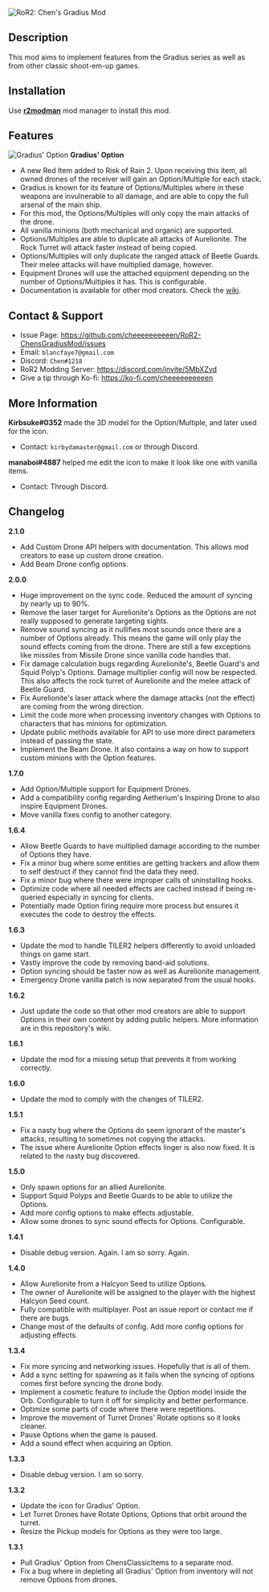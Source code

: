 ![RoR2: Chen's Gradius Mod](https://i.imgur.com/yIMFu24.png)

## Description

This mod aims to implement features from the Gradius series as well as from other classic shoot-em-up games.

## Installation

Use **[r2modman](https://thunderstore.io/package/ebkr/r2modman/)** mod manager to install this mod.

## Features

![Gradius' Option](https://puu.sh/GBI6M.png)
**Gradius' Option**
- A new Red Item added to Risk of Rain 2. Upon receiving this item, all owned drones of the receiver will gain an Option/Multiple for each stack.
- Gradius is known for its feature of Options/Multiples where in these weapons are invulnerable to all damage, and are able to copy the full arsenal of the main ship.
- For this mod, the Options/Multiples will only copy the main attacks of the drone.
- All vanilla minions (both mechanical and organic) are supported.
- Options/Multiples are able to duplicate all attacks of Aurelionite. The Rock Turret will attack faster instead of being copied.
- Options/Multiples will only duplicate the ranged attack of Beetle Guards. Their melee attacks will have multiplied damage, however.
- Equipment Drones will use the attached equipment depending on the number of Options/Multiples it has. This is configurable.
- Documentation is available for other mod creators. Check the [wiki](https://github.com/cheeeeeeeeeen/RoR2-ChensGradiusMod/wiki).

## Contact & Support

- Issue Page: https://github.com/cheeeeeeeeeen/RoR2-ChensGradiusMod/issues
- Email: `blancfaye7@gmail.com`
- Discord: `Chen#1218`
- RoR2 Modding Server: https://discord.com/invite/5MbXZvd
- Give a tip through Ko-fi: https://ko-fi.com/cheeeeeeeeeen

## More Information

**Kirbsuke#0352** made the 3D model for the Option/Multiple, and later used for the icon.
- Contact: `kirbydamaster@gmail.com` or through Discord.

**manaboi#4887** helped me edit the icon to make it look like one with vanilla items.
- Contact: Through Discord.

## Changelog

**2.1.0**
- Add Custom Drone API helpers with documentation. This allows mod creators to ease up custom drone creation.
- Add Beam Drone config options.

**2.0.0**
- Huge improvement on the sync code. Reduced the amount of syncing by nearly up to 90%.
- Remove the laser target for Aurelionite's Options as the Options are not really supposed to generate targeting sights.
- Remove sound syncing as it nullifies most sounds once there are a number of Options already. This means the game will only play the sound effects coming from the drone. There are still a few exceptions like missiles from Missile Drone since vanilla code handles that.
- Fix damage calculation bugs regarding Aurelionite's, Beetle Guard's and Squid Polyp's Options. Damage multiplier config will now be respected. This also affects the rock turret of Aurelionite and the melee attack of Beetle Guard.
- Fix Aurelionite's laser attack where the damage attacks (not the effect) are coming from the wrong direction.
- Limit the code more when processing inventory changes with Options to characters that has minions for optimization.
- Update public methods available for API to use more direct parameters instead of passing the state.
- Implement the Beam Drone. It also contains a way on how to support custom minions with the Option features.

**1.7.0**
- Add Option/Multiple support for Equipment Drones.
- Add a compatibility config regarding Aetherium's Inspiring Drone to also inspire Equipment Drones.
- Move vanilla fixes config to another category.

**1.6.4**
- Allow Beetle Guards to have multiplied damage according to the number of Options they have.
- Fix a minor bug where some entities are getting trackers and allow them to self destruct if they cannot find the data they need.
- Fix a minor bug where there were improper calls of uninstalling hooks.
- Optimize code where all needed effects are cached instead if being re-queried especially in syncing for clients.
- Potentially made Option firing require more process but ensures it executes the code to destroy the effects.

**1.6.3**
- Update the mod to handle TILER2 helpers differently to avoid unloaded things on game start.
- Vastly improve the code by removing band-aid solutions.
- Option syncing should be faster now as well as Aurelionite management.
- Emergency Drone vanilla patch is now separated from the usual hooks.

**1.6.2**
- Just update the code so that other mod creators are able to support Options in their own content by adding public helpers. More information are in this repository's wiki.

**1.6.1**
- Update the mod for a missing setup that prevents it from working correctly.

**1.6.0**
- Update the mod to comply with the changes of TILER2.

**1.5.1**
- Fix a nasty bug where the Options do seem ignorant of the master's attacks, resulting to sometimes not copying the attacks.
- The issue where Aurelionite Option effects linger is also now fixed. It is related to the nasty bug discovered.

**1.5.0**
- Only spawn options for an allied Aurelionite.
- Support Squid Polyps and Beetle Guards to be able to utilize the Options.
- Add more config options to make effects adjustable.
- Allow some drones to sync sound effects for Options. Configurable.

**1.4.1**
- Disable debug version. Again. I am so sorry. Again.

**1.4.0**
- Allow Aurelionite from a Halcyon Seed to utilize Options.
- The owner of Aurelionite will be assigned to the player with the highest Halcyon Seed count.
- Fully compatible with multiplayer. Post an issue report or contact me if there are bugs.
- Change most of the defaults of config. Add more config options for adjusting effects.

**1.3.4**
- Fix more syncing and networking issues. Hopefully that is all of them.
- Add a sync setting for spawning as it fails when the syncing of options comes first before syncing the drone body.
- Implement a cosmetic feature to include the Option model inside the Orb. Configurable to turn it off for simplicity and better performance.
- Optimize some parts of code where there were repetitions.
- Improve the movement of Turret Drones' Rotate options so it looks cleaner.
- Pause Options when the game is paused.
- Add a sound effect when acquiring an Option.

**1.3.3**
- Disable debug version. I am so sorry.

**1.3.2**
- Update the icon for Gradius' Option.
- Let Turret Drones have Rotate Options, Options that orbit around the turret.
- Resize the Pickup models for Options as they were too large.

**1.3.1**
- Pull Gradius' Option from ChensClassicItems to a separate mod.
- Fix a bug where in depleting all Gradius' Option from inventory will not remove Options from drones.
